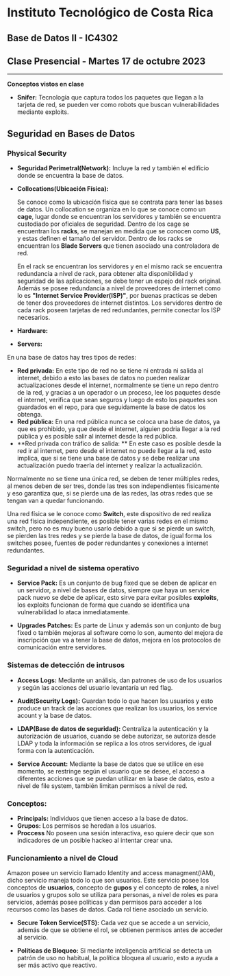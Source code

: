 # Instituto Tecnológico de Costa Rica
## Base de Datos II - IC4302
## Clase Presencial - Martes 17 de octubre 2023

---
**Conceptos vistos en clase**

* **Snifer:** Tecnología que captura todos los paquetes que llegan a la tarjeta de red, se pueden ver como robots que buscan vulnerabilidades mediante exploits.

## Seguridad en Bases de Datos

### Physical Security

* **Seguridad Perimetral(Network):** Incluye la red y  también el edificio donde se encuentra la base de datos.
* **Collocations(Ubicación Física):**
 
  Se conoce como la ubicación física que se contrata para tener las bases de datos. Un collocation se organiza en lo que se conoce como un **cage**, lugar donde se encuentran los servidores y también se encuentra custodiado por oficiales de seguridad. Dentro de los cage se encuentran los **racks**, se manejan en medida que se conocen como **US**, y estas definen el tamaño del servidor. Dentro de los racks se encuentran los **Blade Servers** que tienen asociado una controladora de red. 
  
  En el rack se encuentran los servidores y en el mismo rack se encuentra redundancia a nivel de rack, para obtener alta disponibilidad y seguridad de las aplicaciones, se debe tener un espejo del rack original. Además se posee redundancia a nivel de proveedores de internet como lo es **"Internet Service Provider(ISP)"**, por buenas practicas se deben de tener dos proveedores de internet distintos. Los servidores dentro de cada rack poseen tarjetas de red redundantes, permite conectar los ISP necesarios.

* **Hardware:** 
* **Servers:**

En una base de datos hay tres tipos de redes:
* **Red privada:** En este tipo de red no se tiene ni entrada ni salida al internet, debido a esto las bases de datos no pueden realizar actualizaciones desde el internet, normalmente se tiene un repo dentro de la red, y gracias a un operador o un proceso, lee los paquetes desde el internet, verifica que sean seguros y luego de esto los paquetes son guardados en el repo, para que seguidamente la base de datos los obtenga. 
* **Red pública:** En una red pública nunca se coloca una base de datos, ya que es prohibido, ya que desde el internet, alguien podria llegar a la red pública y es posible salir al internet desde la red pública.
* **Red privada con tráfico de salida: ** En este caso es posible desde la red ir al internet, pero desde el internet no puede llegar a la red, esto implica, que si se tiene una base de datos y se debe realizar una actualización puedo traerla del internet y realizar la actualización.

Normalmente no se tiene una única red, se deben de tener múltiples redes, al menos deben de ser tres, donde las tres son independientes físicamente y eso garantiza que, si se pierde una de las redes, las otras redes que se tengan van a quedar funcionando.

Una red física se le conoce como **Switch**, este dispositivo de red realiza una red física independiente, es posible tener varias redes en el mismo switch, pero no es muy bueno usarlo debido a que si se pierde un switch, se pierden las tres redes y se pierde la base de datos, de igual forma los switches posee, fuentes de poder redundantes y conexiones a internet redundantes.

### Seguridad a nivel de sistema operativo

* **Service Pack:** Es un conjunto de bug fixed que se deben de aplicar en un servidor, a nivel de bases de datos, siempre que haya un service pack nuevo se debe de aplicar, esto sirve para evitar posibles **exploits**, los exploits funcionan de forma que cuando se identifica una vulnerabilidad lo ataca inmediatamente.

* **Upgrades Patches:** Es parte de Linux y además son un conjunto de bug fixed o también mejoras al software como lo son, aumento del mejora de inscripción que va a tener la base de datos, mejora en los protocolos de comunicación entre servidores.


### Sistemas de detección de intrusos

* **Access Logs:** Mediante un análisis, dan patrones de uso de los usuarios y según las acciones del usuario levantaría un red flag.


*  **Audit(Security Logs):** Guardan todo lo que hacen los usuarios y esto produce un track de las acciones que realizan los usuarios, los service acount y la base de datos.

* **LDAP(Base de datos de seguridad):** Centraliza la autenticación y la autorización de usuarios, cuando se debe autorizar, se autoriza desde LDAP y toda la información se replica a los otros servidores, de igual forma con la autenticación.

* **Service Account:** Mediante la base de datos que se utilice en ese momento, se restringe según el usuario que se desee, el acceso a diferentes acciones que se puedan utilizar en la base de datos, esto a nivel de file system, también limitan permisos a nivel de red.

### Conceptos:
* **Principals:** Individuos que tienen acceso a la base de datos.
* **Grupos:** Los permisos se heredan a los usuarios.
* **Proccess** No poseen una sesión interactiva, eso quiere decir que son indicadores de un posible hackeo al intentar crear una.

### Funcionamiento a nivel de Cloud

Amazon posee un servicio llamado Identity and access managment(IAM), dicho servicio maneja todo lo que son usuarios.
Este servicio posee los conceptos de **usuarios**, concepto de **gupos** y el concepto de **roles**, a nivel de usuarios y grupos solo se utiliza para personas, a nivel de roles es para servicios, además posee políticas y dan permisos para acceder a los recursos como las bases de datos. Cada rol tiene asociado un servicio.

* **Secure Token Service(STS):** Cada vez que se accede a un servicio, además de que se obtiene el rol, se obtienen permisos antes de acceder al servicio.

* **Políticas de Bloqueo:** Si mediante inteligencia artificial se detecta un patrón de uso no habitual, la política bloquea al usuario, esto a ayuda a ser más activo que reactivo.

